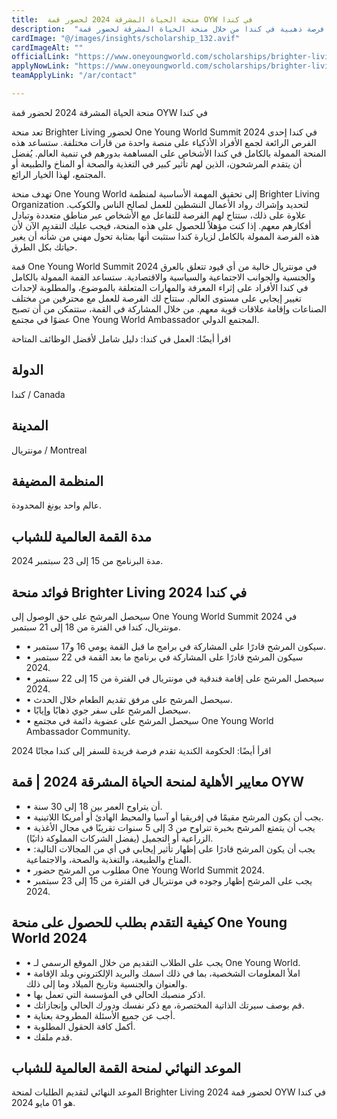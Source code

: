 ```yaml
---
title:  منحة الحياة المشرقة 2024 لحضور قمة OYW في كندا 
description:  "فرصة ذهبية في كندا من خلال منحة الحياة المشرقة لحضور قمة OYW الممولة بالكامل لتعلم المزيد عن القضايا العالمية" 
cardImage: "@/images/insights/scholarship_132.avif" 
cardImageAlt: "" 
officialLink: "https://www.oneyoungworld.com/scholarships/brighter-living/2024" 
applyNowLink: "https://www.oneyoungworld.com/scholarships/brighter-living/2024/apply" 
teamApplyLink: "/ar/contact"

---
```


منحة الحياة المشرقة 2024 لحضور قمة OYW في كندا

تعد منحة Brighter Living لحضور One Young World Summit 2024 في كندا إحدى الفرص الرائعة لجمع الأفراد الأذكياء على منصة واحدة من قارات مختلفة. ستساعد هذه المنحة الممولة بالكامل في كندا الأشخاص على المساهمة بدورهم في تنمية العالم. يُفضل أن يتقدم المرشحون، الذين لهم تأثير كبير في التغذية والصحة أو المناخ والطبيعة أو المجتمع، لهذا الخيار الرائع.

تهدف منحة One Young World إلى تحقيق المهمة الأساسية لمنظمة Brighter Living Organization لتحديد وإشراك رواد الأعمال النشطين للعمل لصالح الناس والكوكب. علاوة على ذلك، ستتاح لهم الفرصة للتفاعل مع الأشخاص عبر مناطق متعددة وتبادل أفكارهم معهم. إذا كنت مؤهلاً للحصول على هذه المنحة، فيجب عليك التقديم الآن لأن هذه الفرصة الممولة بالكامل لزيارة كندا ستثبت أنها بمثابة تحول مهني من شأنه أن يغير حياتك بكل الطرق.

قمة One Young World Summit 2024 في مونتريال خالية من أي قيود تتعلق بالعرق والجنسية والجوانب الاجتماعية والسياسية والاقتصادية. ستساعد القمة الممولة بالكامل في كندا الأفراد على إثراء المعرفة والمهارات المتعلقة بالموضوع، والمطلوبة لإحداث تغيير إيجابي على مستوى العالم. ستتاح لك الفرصة للعمل مع محترفين من مختلف الصناعات وإقامة علاقات قوية معهم. من خلال المشاركة في القمة، ستتمكن من أن تصبح عضوًا في مجتمع One Young World Ambassador المجتمع الدولي.

اقرأ أيضًا: العمل في كندا: دليل شامل لأفضل الوظائف المتاحة

## الدولة

كندا / Canada

## المدينة

مونتريال / Montreal

## المنظمة المضيفة

عالم واحد يونغ المحدودة.

## مدة القمة العالمية للشباب

مدة البرنامج من 15 إلى 23 سبتمبر 2024.

## فوائد منحة Brighter Living في كندا 2024

سيحصل المرشح على حق الوصول إلى One Young World Summit 2024 في مونتريال، كندا في الفترة من 18 إلى 21 سبتمبر.

- • سيكون المرشح قادرًا على المشاركة في برامج ما قبل القمة يومي 16 و17 سبتمبر.
- • سيكون المرشح قادرًا على المشاركة في برنامج ما بعد القمة في 22 سبتمبر 2024.
- • سيحصل المرشح على إقامة فندقية في مونتريال في الفترة من 15 إلى 22 سبتمبر 2024.
- • سيحصل المرشح على مرفق تقديم الطعام خلال الحدث.
- • سيحصل المرشح على سفر جوي ذهابًا وإيابًا.
- • سيحصل المرشح على عضوية دائمة في مجتمع One Young World Ambassador Community.

اقرأ أيضًا: الحكومة الكندية تقدم فرصة فريدة للسفر إلى كندا مجانًا 2024

## معايير الأهلية لمنحة الحياة المشرقة 2024 | قمة OYW

- • أن يتراوح العمر بين 18 إلى 30 سنة.
- • يجب أن يكون المرشح مقيمًا في إفريقيا أو آسيا والمحيط الهادئ أو أمريكا اللاتينية.
- • يجب أن يتمتع المرشح بخبرة تتراوح من 3 إلى 5 سنوات تقريبًا في مجال الأغذية الزراعية أو التجميل (يفضل الشركات المملوكة ذاتيًا).
- • يجب أن يكون المرشح قادرًا على إظهار تأثير إيجابي في أي من المجالات التالية: المناخ والطبيعة، والتغذية والصحة، والاجتماعية.
- • مطلوب من المرشح حضور One Young World Summit 2024.
- • يجب على المرشح إظهار وجوده في مونتريال في الفترة من 15 إلى 23 سبتمبر 2024.

## كيفية التقدم بطلب للحصول على منحة One Young World 2024

- • يجب على الطلاب التقديم من خلال الموقع الرسمي لـ One Young World.
- • املأ المعلومات الشخصية، بما في ذلك اسمك والبريد الإلكتروني وبلد الإقامة والعنوان والجنسية وتاريخ الميلاد وما إلى ذلك.
- • اذكر منصبك الحالي في المؤسسة التي تعمل بها.
- • قم بوصف سيرتك الذاتية المختصرة، مع ذكر نفسك ودورك الحالي وإنجازاتك.
- • أجب عن جميع الأسئلة المطروحة بعناية.
- • أكمل كافة الحقول المطلوبة.
- • قدم ملفك.

## الموعد النهائي لمنحة القمة العالمية للشباب

الموعد النهائي لتقديم الطلبات لمنحة Brighter Living 2024 لحضور قمة OYW في كندا هو 01 مايو 2024.

